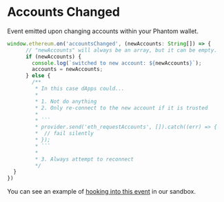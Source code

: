 # Accounts Changed

Event emitted upon changing accounts within your Phantom wallet.

````typescript
window.ethereum.on('accountsChanged', (newAccounts: String[]) => {
      // "newAccounts" will always be an array, but it can be empty.      
      if (newAccounts) {
        console.log(`switched to new account: ${newAccounts}`);
        accounts = newAccounts;
      } else {
        /**
         * In this case dApps could...
         *
         * 1. Not do anything
         * 2. Only re-connect to the new account if it is trusted
         *
         * ```
         * provider.send('eth_requestAccounts', []).catch((err) => {
         *  // fail silently
         * });
         * ```
         *
         * 3. Always attempt to reconnect
         */
  }
})
````

You can see an example of [hooking into this event](https://github.com/phantom-labs/eth\_sandbox/blob/main/src/App.tsx#L114-L152) in our sandbox.
